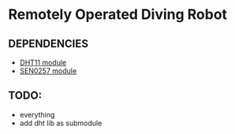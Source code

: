 # Remotely Operated Diving Robot

## DEPENDENCIES
 - [DHT11 module](https://github.com/ReQ1600/stm32-dht11)
 - [SEN0257 module](https://github.com/ReQ1600/rodr-stm32-sen0257)

## TODO:
 - everything
 - add dht lib as submodule
